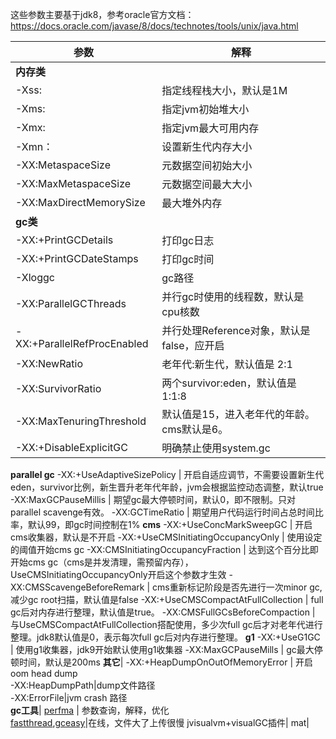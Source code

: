 这些参数主要基于jdk8，参考oracle官方文档：https://docs.oracle.com/javase/8/docs/technotes/tools/unix/java.html

参数 | 解释
---|---
**内存类**|
-Xss: | 指定线程栈大小，默认是1M  
-Xms: | 指定jvm初始堆大小  
-Xmx: | 指定jvm最大可用内存  
-Xmn：| 设置新生代内存大小
-XX:MetaspaceSize | 元数据空间初始大小
-XX:MaxMetaspaceSize | 元数据空间最大大小  
-XX:MaxDirectMemorySize | 最大堆外内存  
**gc类**|
-XX:+PrintGCDetails | 打印gc日志  
-XX:+PrintGCDateStamps | 打印gc时间  
-Xloggc | gc路径
-XX:ParallelGCThreads | 并行gc时使用的线程数，默认是cpu核数
-XX:+ParallelRefProcEnabled | 并行处理Reference对象，默认是false，应开启
-XX:NewRatio | 老年代:新生代，默认值是 2:1
-XX:SurvivorRatio | 两个survivor:eden，默认值是1:1:8
-XX:MaxTenuringThreshold | 默认值是15，进入老年代的年龄。cms默认是6。
-XX:+DisableExplicitGC | 明确禁止使用system.gc  
**parallel gc**
-XX:+UseAdaptiveSizePolicy | 开启自适应调节，不需要设置新生代eden，survivor比例，新生晋升老年代年龄，jvm会根据监控动态调整，默认true
-XX:MaxGCPauseMillis | 期望gc最大停顿时间，默认0，即不限制。只对parallel scavenge有效。
-XX:GCTimeRatio | 期望用户代码运行时间占总时间比率，默认99，即gc时间控制在1%
**cms**
-XX:+UseConcMarkSweepGC | 开启cms收集器，默认是不开启
-XX:+UseCMSInitiatingOccupancyOnly | 使用设定的阈值开始cms gc
-XX:CMSInitiatingOccupancyFraction | 达到这个百分比即开始cms gc（cms是并发清理，需预留内存），UseCMSInitiatingOccupancyOnly开启这个参数才生效
-XX:CMSScavengeBeforeRemark | cms重新标记阶段是否先进行一次minor gc,减少gc root扫描，默认值是false
-XX:+UseCMSCompactAtFullCollection | full gc后对内存进行整理，默认值是true。
-XX:CMSFullGCsBeforeCompaction | 与UseCMSCompactAtFullCollection搭配使用，多少次full gc后才对老年代进行整理。jdk8默认值是0，表示每次full gc后对内存进行整理。
**g1**
-XX:+UseG1GC | 使用g1收集器，jdk9开始默认使用g1收集器
-XX:MaxGCPauseMills | gc最大停顿时间，默认是200ms
**其它**|
-XX:+HeapDumpOnOutOfMemoryError | 开启oom head dump  
-XX:HeapDumpPath|dump文件路径  
-XX:ErrorFile|jvm crash 路径   
**gc工具**|
[perfma](https://opts.console.perfma.com/) | 参数查询，解释，优化  
[fastthread](https://fastthread.io),[gceasy](https://gceasy.io/)|在线，文件大了上传很慢
jvisualvm+visualGC插件|
mat|

